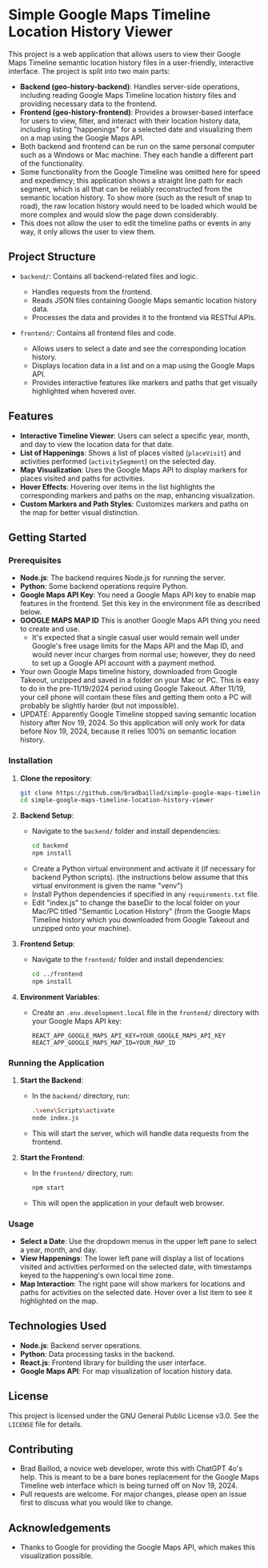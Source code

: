 # Simple Google Maps Timeline Location History Viewer

This project is a web application that allows users to view their Google Maps Timeline semantic location history files in a user-friendly, interactive interface. The project is split into two main parts:

- **Backend (geo-history-backend)**: Handles server-side operations, including reading Google Maps Timeline location history files and providing necessary data to the frontend.
- **Frontend (geo-history-frontend)**: Provides a browser-based interface for users to view, filter, and interact with their location history data, including listing "happenings" for a selected date and visualizing them on a map using the Google Maps API.
- Both backend and frontend can be run on the same personal computer such as a Windows or Mac machine.  They each handle a different part of the functionality.
- Some functionality from the Google Timeline was omitted here for speed and expediency; this application shows a straight line path for each segment, which is all that can be reliably reconstructed from the semantic location history.  To show more (such as the result of snap to road), the raw location history would need to be loaded which would be more complex and would slow the page down considerably.
- This does not allow the user to edit the timeline paths or events in any way, it only allows the user to view them.

## Project Structure

- `backend/`: Contains all backend-related files and logic.
  - Handles requests from the frontend.
  - Reads JSON files containing Google Maps semantic location history data.
  - Processes the data and provides it to the frontend via RESTful APIs.

- `frontend/`: Contains all frontend files and code.
  - Allows users to select a date and see the corresponding location history.
  - Displays location data in a list and on a map using the Google Maps API.
  - Provides interactive features like markers and paths that get visually highlighted when hovered over.

## Features

- **Interactive Timeline Viewer**: Users can select a specific year, month, and day to view the location data for that date.
- **List of Happenings**: Shows a list of places visited (`placeVisit`) and activities performed (`activitySegment`) on the selected day.
- **Map Visualization**: Uses the Google Maps API to display markers for places visited and paths for activities.
- **Hover Effects**: Hovering over items in the list highlights the corresponding markers and paths on the map, enhancing visualization.
- **Custom Markers and Path Styles**: Customizes markers and paths on the map for better visual distinction.

## Getting Started

### Prerequisites

- **Node.js**: The backend requires Node.js for running the server.
- **Python**: Some backend operations require Python.
- **Google Maps API Key**: You need a Google Maps API key to enable map features in the frontend. Set this key in the environment file as described below.
- **GOOGLE MAPS MAP ID** This is another Google Maps API thing you need to create and use.
   - It's expected that a single casual user would remain well under Google's free usage limits for the Maps API and the Map ID, and would never incur charges from normal use; however, they do need to set up a Google API account with a payment method.
- Your own Google Maps timeline history, downloaded from Google Takeout, unzipped and saved in a folder on your Mac or PC.  This is easy to do in the pre-11/19/2024 period using Google Takeout.  After 11/19, your cell phone will contain these files and getting them onto a PC will probably be slightly harder (but not impossible).
- UPDATE: Apparently Google Timeline stopped saving semantic location history after Nov 19, 2024.  So this application will only work for data before Nov 19, 2024, because it relies 100% on semantic location history.

### Installation

1. **Clone the repository**:
   ```sh
   git clone https://github.com/bradbaillod/simple-google-maps-timeline-location-history-viewer.git
   cd simple-google-maps-timeline-location-history-viewer
   ```

2. **Backend Setup**:
   - Navigate to the `backend/` folder and install dependencies:
     ```sh
     cd backend
     npm install
     ```
   - Create a Python virtual environment and activate it (if necessary for backend Python scripts).  (the instructions below assume that this virtual environment is given the name "venv")
   - Install Python dependencies if specified in any `requirements.txt` file.
   - Edit "index.js" to change the baseDir to the local folder on your Mac/PC titled "Semantic Location History" (from the Google Maps Timeline history which you downloaded from Google Takeout and unzipped onto your machine).

3. **Frontend Setup**:
   - Navigate to the `frontend/` folder and install dependencies:
     ```sh
     cd ../frontend
     npm install
     ```

4. **Environment Variables**:
   - Create an `.env.development.local` file in the `frontend/` directory with your Google Maps API key:
     ```env
     REACT_APP_GOOGLE_MAPS_API_KEY=YOUR_GOOGLE_MAPS_API_KEY
     REACT_APP_GOOGLE_MAPS_MAP_ID=YOUR_MAP_ID
     ```

### Running the Application

1. **Start the Backend**:
   - In the `backend/` directory, run:
     ```sh
     .\venv\Scripts\activate
     node index.js
     ```
   - This will start the server, which will handle data requests from the frontend.

2. **Start the Frontend**:
   - In the `frontend/` directory, run:
     ```sh
     npm start
     ```
   - This will open the application in your default web browser.

### Usage

- **Select a Date**: Use the dropdown menus in the upper left pane to select a year, month, and day.
- **View Happenings**: The lower left pane will display a list of locations visited and activities performed on the selected date, with timestamps keyed to the happening's own local time zone.
- **Map Interaction**: The right pane will show markers for locations and paths for activities on the selected date. Hover over a list item to see it highlighted on the map.

## Technologies Used

- **Node.js**: Backend server operations.
- **Python**: Data processing tasks in the backend.
- **React.js**: Frontend library for building the user interface.
- **Google Maps API**: For map visualization of location history data.

## License

This project is licensed under the GNU General Public License v3.0. See the `LICENSE` file for details.

## Contributing

- Brad Baillod, a novice web developer, wrote this with ChatGPT 4o's help.  This is meant to be a bare bones replacement for the Google Maps Timeline web interface which is being turned off on Nov  19, 2024.
- Pull requests are welcome. For major changes, please open an issue first to discuss what you would like to change.

## Acknowledgements

- Thanks to Google for providing the Google Maps API, which makes this visualization possible.
